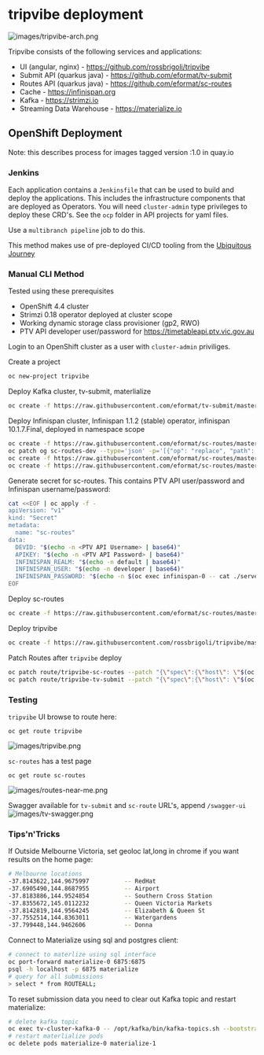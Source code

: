 # tripvibe deployment

![images/tripvibe-arch.png](images/tripvibe-arch.png)

Tripvibe consists of the following services and applications:

- UI (angular, nginx) - https://github.com/rossbrigoli/tripvibe
- Submit API (quarkus java) - https://github.com/eformat/tv-submit
- Routes API (quarkus java) - https://github.com/eformat/sc-routes
- Cache - https://infinispan.org
- Kafka - https://strimzi.io
- Streaming Data Warehouse - https://materialize.io

## OpenShift Deployment

Note: this describes process for images tagged version :1.0 in quay.io

### Jenkins

Each application contains a `Jenkinsfile` that can be used to build and deploy the applications. This includes the infrastructure components that are deployed as Operators. You will need `cluster-admin` type privileges to deploy these CRD's. See the `ocp` folder in API projects for yaml files.

Use a `multibranch pipeline` job to do this.

This method makes use of pre-deployed CI/CD tooling from the [Ubiquitous Journey](https://github.com/rht-labs/ubiquitous-journey)

### Manual CLI Method 

Tested using these prerequisites
- OpenShift 4.4 cluster
- Strimzi 0.18 operator deployed at cluster scope
- Working dynamic storage class provisioner (gp2, RWO)
- PTV API developer user/password for https://timetableapi.ptv.vic.gov.au

Login to an OpenShift cluster as a user with `cluster-admin` priviliges.

Create a project
```bash
oc new-project tripvibe
```

Deploy Kafka cluster, tv-submit, materlialize
```bash
oc create -f https://raw.githubusercontent.com/eformat/tv-submit/master/ocp/openshift-deployment.yml
```

Deploy Infinispan cluster, Infinispan 1.1.2 (stable) operator, infinispan 10.1.7.Final, deployed in namespace scope
```bash
oc create -f https://raw.githubusercontent.com/eformat/sc-routes/master/ocp/infinispan-operatorgroup.yaml
oc patch og sc-routes-dev --type='json' -p='[{"op": "replace", "path": "/spec/targetNamespaces", "value":["tripvibe"]}]'
oc create -f https://raw.githubusercontent.com/eformat/sc-routes/master/ocp/infinispan-subscription.yaml
oc create -f https://raw.githubusercontent.com/eformat/sc-routes/master/ocp/infinispan-cr.yaml
```

Generate secret for sc-routes. This contains PTV API user/password and Infinispan username/password:
```bash
cat <<EOF | oc apply -f -
apiVersion: "v1"
kind: "Secret"
metadata:
  name: "sc-routes"
data: 
  DEVID: "$(echo -n <PTV API Username> | base64)"
  APIKEY: "$(echo -n <PTV API Password> | base64)"
  INFINISPAN_REALM: "$(echo -n default | base64)"
  INFINISPAN_USER: "$(echo -n developer | base64)"
  INFINISPAN_PASSWORD: "$(echo -n $(oc exec infinispan-0 -- cat ./server/conf/users.properties | grep developer | awk -F'[=&]' '{print $2}') | base64)"
EOF
```

Deploy sc-routes
```bash
oc create -f https://raw.githubusercontent.com/eformat/sc-routes/master/ocp/openshift-deployment.yaml
```

Deploy tripvibe
````bash
oc create -f https://raw.githubusercontent.com/rossbrigoli/tripvibe/master/ocp/openshift-deployment.yaml
````

Patch Routes after `tripvibe` deploy
```bash
oc patch route/tripvibe-sc-routes --patch "{\"spec\":{\"host\": \"$(oc get route tripvibe -o custom-columns=ROUTE:.spec.host --no-headers)\"}}" --type=merge
oc patch route/tripvibe-tv-submit --patch "{\"spec\":{\"host\": \"$(oc get route tripvibe -o custom-columns=ROUTE:.spec.host --no-headers)\"}}" --type=merge
```

### Testing

`tripvibe` UI browse to route here:
```
oc get route tripvibe
```
![images/tripvibe.png](images/tripvibe.png)

`sc-routes` has a test page
```
oc get route sc-routes
```
![images/routes-near-me.png](images/routes-near-me.png)

Swagger available for `tv-submit` and `sc-route` URL's, append `/swagger-ui`
![images/tv-swagger.png](images/tv-swagger.png)

### Tips'n'Tricks

If Outside Melbourne Victoria, set geoloc lat,long in chrome if you want results on the home page:
```bash
# Melbourne locations
-37.8143622,144.9675997          -- RedHat
-37.6905490,144.8687955          -- Airport
-37.8183886,144.9524854          -- Southern Cross Station
-37.8355672,145.0112232          -- Queen Victoria Markets
-37.8142819,144.9564245          -- Elizabeth & Queen St
-37.7552514,144.8363011          -- Watergardens
-37.799448,144.9462606           -- Donna
```

Connect to Materialize using sql and postgres client:
```bash
# connect to materlize using sql interface
oc port-forward materialize-0 6875:6875
psql -h localhost -p 6875 materialize
# query for all submissions
> select * from ROUTEALL;
```

To reset submission data you need to clear out Kafka topic and restart materialize:
```bash
# delete kafka topic
oc exec tv-cluster-kafka-0 -- /opt/kafka/bin/kafka-topics.sh --bootstrap-server tv-cluster-kafka-bootstrap:9092 --delete --topic tripvibe
# restart materlialize pods
oc delete pods materialize-0 materialize-1
``` 
